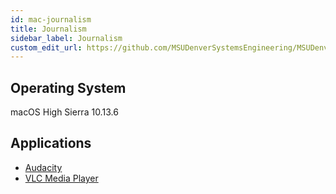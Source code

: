 ```yaml
---
id: mac-journalism
title: Journalism
sidebar_label: Journalism
custom_edit_url: https://github.com/MSUDenverSystemsEngineering/MSUDenverSystemsEngineering.github.io/edit/source/docs/image-mac-journalism.md
---
```


## Operating System
macOS High Sierra 10.13.6

## Applications
* [Audacity](software-mac-audacity.md)
* [VLC Media Player](software-mac-vlc.md)
